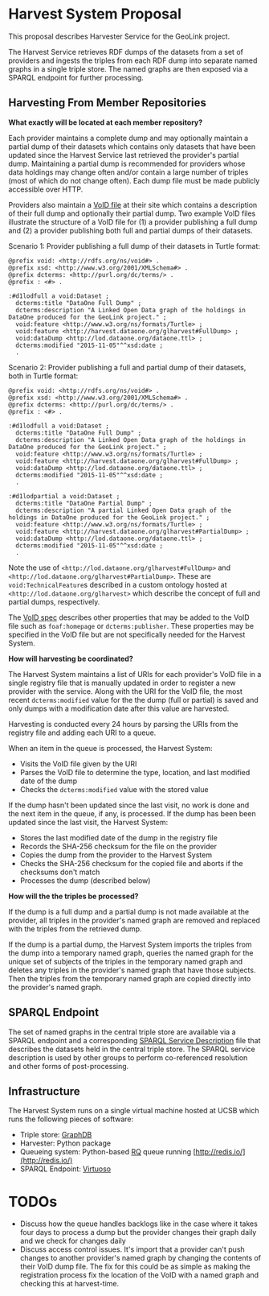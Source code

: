 # Harvest System Proposal
This proposal describes Harvester Service for the GeoLink project.

The Harvest Service retrieves RDF dumps of the datasets from a set of providers and ingests the triples from each RDF dump into separate named graphs in a single triple store. The named graphs are then exposed via a SPARQL endpoint for further processing.

## Harvesting From Member Repositories
**What exactly will be located at each member repository?**

Each provider maintains a complete dump and may optionally maintain a partial dump of their datasets which contains only datasets that have been updated since the Harvest Service last retrieved the provider's partial dump. Maintaining a partial dump is recommended for providers whose data holdings may change often and/or contain a large number of triples (most of which do not change often). Each dump file must be made publicly accessible over HTTP.

Providers also maintain a [VoID file](http://www.w3.org/TR/void/#void-file) at their site which contains a description of their full dump and optionally their partial dump. Two example VoID files illustrate the structure of a VoID file for (1) a provider publishing a full dump and (2) a provider publishing both full and partial dumps of their datasets.

Scenario 1: Provider publishing a full dump of their datasets in Turtle format:

```{ttl}
@prefix void: <http://rdfs.org/ns/void#> .
@prefix xsd: <http://www.w3.org/2001/XMLSchema#> .
@prefix dcterms: <http://purl.org/dc/terms/> .
@prefix : <#> .

:#d1lodfull a void:Dataset ;
  dcterms:title "DataOne Full Dump" ;
  dcterms:description "A Linked Open Data graph of the holdings in DataOne produced for the GeoLink project." ;
  void:feature <http://www.w3.org/ns/formats/Turtle> ;
  void:feature <http://harvest.dataone.org/glharvest#FullDump> ;
  void:dataDump <http://lod.dataone.org/dataone.ttl> ;
  dcterms:modified "2015-11-05"^^xsd:date ;
  .
```

Scenario 2: Provider publishing a full and partial dump of their datasets, both in Turtle format:

```{ttl}
@prefix void: <http://rdfs.org/ns/void#> .
@prefix xsd: <http://www.w3.org/2001/XMLSchema#> .
@prefix dcterms: <http://purl.org/dc/terms/> .
@prefix : <#> .

:#d1lodfull a void:Dataset ;
  dcterms:title "DataOne Full Dump" ;
  dcterms:description "A Linked Open Data graph of the holdings in DataOne produced for the GeoLink project." ;
  void:feature <http://www.w3.org/ns/formats/Turtle> ;
  void:feature <http://harvest.dataone.org/glharvest#FullDump> ;
  void:dataDump <http://lod.dataone.org/dataone.ttl> ;
  dcterms:modified "2015-11-05"^^xsd:date ;
  .

:#d1lodpartial a void:Dataset ;
  dcterms:title "DataOne Partial Dump" ;
  dcterms:description "A partial Linked Open Data graph of the holdings in DataOne produced for the GeoLink project." ;
  void:feature <http://www.w3.org/ns/formats/Turtle> ;
  void:feature <http://harvest.dataone.org/glharvest#PartialDump> ;
  void:dataDump <http://lod.dataone.org/dataone.ttl> ;
  dcterms:modified "2015-11-05"^^xsd:date ;
  .
```

Note the use of `<http://lod.dataone.org/glharvest#FullDump>` and `<http://lod.dataone.org/glharvest#PartialDump>`. These are `void:TechnicalFeature`s described in a custom ontology hosted at `<http://lod.dataone.org/glharvest>` which describe the concept of full and partial dumps, respectively.

The [VoID spec](http://www.w3.org/TR/void/) describes other properties that may be added to the VoID file such as `foaf:homepage` or `dcterms:publisher`. These properties may be specified in the VoID file but are not specifically needed for the Harvest System.

**How will harvesting be coordinated?**

The Harvest System maintains a list of URIs for each provider's VoID file in a single registry file that is manually updated in order to register a new provider with the service. Along with the URI for the VoID file, the most recent `dcterms:modified` value for the the dump (full or partial) is saved and only dumps with a modification date after this value are harvested.

Harvesting is conducted every 24 hours by parsing the URIs from the registry file and adding each URI to a queue.

When an item in the queue is processed, the Harvest System:
- Visits the VoID file given by the URI
- Parses the VoID file to determine the type, location, and last modified date of the dump
- Checks the `dcterms:modified` value with the stored value

If the dump hasn't been updated since the last visit, no work is done and the next item in the queue, if any, is processed. If the dump has been been updated since the last visit, the Harvest System:
- Stores the last modified date of the dump in the registry file
- Records the SHA-256 checksum for the file on the provider
- Copies the dump from the provider to the Harvest System
- Checks the SHA-256 checksum for the copied file and aborts if the checksums don't match
- Processes the dump (described below)

**How will the the triples be processed?**

If the dump is a full dump and a partial dump is not made available at the provider, all triples in the provider's named graph are removed and replaced with the triples from the retrieved dump.

If the dump is a partial dump, the Harvest System imports the triples from the dump into a temporary named graph, queries the named graph for the unique set of subjects of the triples in the temporary named graph and deletes any triples in the provider's named graph that have those subjects. Then the triples from the temporary named graph are copied directly into the provider's named graph.

## SPARQL Endpoint
The set of named graphs in the central triple store are available via a SPARQL endpoint and a corresponding [SPARQL Service Description](http://www.w3.org/TR/sparql11-service-description/#sd-Dataset) file that describes the datasets held in the central triple store. The SPARQL service description is used by other groups to perform co-referenced resolution and other forms of post-processing.

## Infrastructure
The Harvest System runs on a single virtual machine hosted at UCSB which runs the following pieces of software:
- Triple store: [GraphDB](http://graphdb.ontotext.com/display/GraphDB6/Home)
- Harvester: Python package
- Queueing system: Python-based [RQ](http://python-rq.org/) queue running [http://redis.io/](http://redis.io/)
- SPARQL Endpoint: [Virtuoso](virtuoso.openlinksw.com)

# TODOs
- Discuss how the queue handles backlogs like in the case where it takes four days to process a dump but the provider changes their graph daily and we check for changes daily
- Discuss access control issues. It's import that a provider can't push changes to another provider's named graph by changing the contents of their VoID dump file. The fix for this could be as simple as making the registration process fix the location of the VoID with a named graph and checking this at harvest-time.
